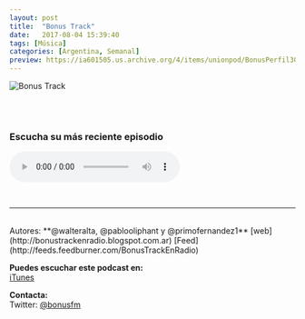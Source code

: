 ```yaml
---
layout: post
title:  "Bonus Track"
date:   2017-08-04 15:39:40
tags: [Música]
categories: [Argentina, Semanal]
preview: https://ia601505.us.archive.org/4/items/unionpod/BonusPerfil300.jpg
---
```


![Bonus Track](https://archive.org/download/unionpod/bonus%20perfil500.jpg)  

<br/>  
<br/>  


### Escucha su más reciente episodio

<!--reproductor-feed=http://feeds.feedburner.com/BonusTrackEnRadio-->
<!--reproductor-start-->
<audio id="audio" preload="auto" controls="" src="https://media.whooshkaa.com/podcasts/1923/episodes/cac5d9-bonus241.mp3?id=250449"></audio>
<!--reproductor-end-->

<br>

_ _ _
<br>
Autores: **@walteralta, @pablooliphant y @primofernandez1**  
[web](http://bonustrackenradio.blogspot.com.ar)  
[Feed](http://feeds.feedburner.com/BonusTrackEnRadio)   


**Puedes escuchar este podcast en:**  
[iTunes](https://itunes.apple.com/ar/podcast/podcast-bonus-track-en-radio/id1199280628?mt=2)  

**Contacta:**  
Twitter: [@bonusfm](https://twitter.com/bonusfm)  
